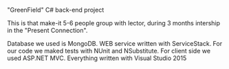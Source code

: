 "GreenField" C# back-end project

This is that make-it 5-6 people group with lector, during 3 months intership in the "Present Connection".

Database we used is MongoDB. WEB service written with ServiceStack. 
For our code we maked tests with NUnit and NSubstitute. 
For client side we used ASP.NET MVC.
Everything written with Visual Studio 2015
